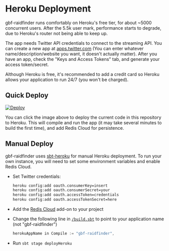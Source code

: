 # Heroku Deployment

gbf-raidfinder runs comfortably on Heroku's free tier, for about ~5000
concurrent users. After the 5.5k user mark, performance starts to degrade,
due to Heroku's router not being able to keep up.

The app needs Twitter API credentials to connect to the streaming API.
You can create a new app at [apps.twitter.com](https://apps.twitter.com)
(You can enter whatever name/description/website you want, it doesn't
actually matter). After you have an app, check the "Keys and Access Tokens"
tab, and generate your access token/secret.

Although Heroku is free, it's recommended to add a credit card so Heroku
allows your application to run 24/7 (you won't be charged).

## Quick Deploy

[![Deploy](https://www.herokucdn.com/deploy/button.svg)](https://heroku.com/deploy?template=https://github.com/walfie/gbf-raidfinder)

You can click the image above to deploy the current code in this repository
to Heroku. This will compile and run the app (it may take several minutes
to build the first time), and add Redis Cloud for persistence.

## Manual Deploy

gbf-raidfinder uses [sbt-heroku](https://github.com/heroku/sbt-heroku)
for manual Heroku deployment. To run your own instance, you will need
to set some environment variables and enable Redis Cloud.

* Set Twitter credentials:

  ```sh
  heroku config:add oauth.consumerKey=insert
  heroku config:add oauth.consumerSecret=your
  heroku config:add oauth.accessToken=credentials
  heroku config:add oauth.accessTokenSecret=here
  ```

* Add the [Redis Cloud](https://elements.heroku.com/addons/rediscloud)
  add-on to your project

* Change the following line in [`/build.sbt`](/build.sbt) to point to your
  application name (not "gbf-raidfinder")

  ```scala
  herokuAppName in Compile := "gbf-raidfinder",
  ```

* Run `sbt stage deployHeroku`


